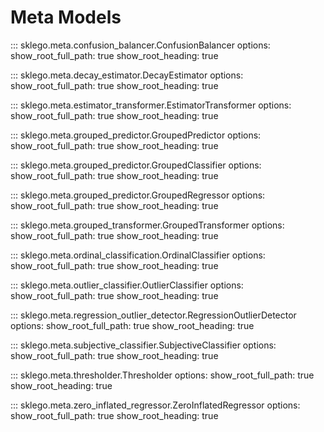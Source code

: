# Meta Models

::: sklego.meta.confusion_balancer.ConfusionBalancer
    options:
        show_root_full_path: true
        show_root_heading: true

::: sklego.meta.decay_estimator.DecayEstimator
    options:
        show_root_full_path: true
        show_root_heading: true

::: sklego.meta.estimator_transformer.EstimatorTransformer
    options:
        show_root_full_path: true
        show_root_heading: true

::: sklego.meta.grouped_predictor.GroupedPredictor
    options:
        show_root_full_path: true
        show_root_heading: true

::: sklego.meta.grouped_predictor.GroupedClassifier
    options:
        show_root_full_path: true
        show_root_heading: true

::: sklego.meta.grouped_predictor.GroupedRegressor
    options:
        show_root_full_path: true
        show_root_heading: true

::: sklego.meta.grouped_transformer.GroupedTransformer
    options:
        show_root_full_path: true
        show_root_heading: true

::: sklego.meta.ordinal_classification.OrdinalClassifier
    options:
        show_root_full_path: true
        show_root_heading: true

::: sklego.meta.outlier_classifier.OutlierClassifier
    options:
        show_root_full_path: true
        show_root_heading: true

::: sklego.meta.regression_outlier_detector.RegressionOutlierDetector
    options:
        show_root_full_path: true
        show_root_heading: true

::: sklego.meta.subjective_classifier.SubjectiveClassifier
    options:
        show_root_full_path: true
        show_root_heading: true

::: sklego.meta.thresholder.Thresholder
    options:
        show_root_full_path: true
        show_root_heading: true

::: sklego.meta.zero_inflated_regressor.ZeroInflatedRegressor
    options:
        show_root_full_path: true
        show_root_heading: true

